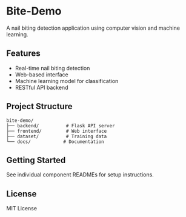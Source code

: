 # Bite-Demo

A nail biting detection application using computer vision and machine learning.

## Features

- Real-time nail biting detection
- Web-based interface
- Machine learning model for classification
- RESTful API backend

## Project Structure

```
bite-demo/
├── backend/          # Flask API server
├── frontend/         # Web interface
├── dataset/          # Training data
└── docs/            # Documentation
```

## Getting Started

See individual component READMEs for setup instructions.

## License

MIT License
